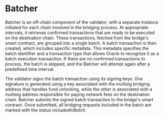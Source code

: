 # Batcher

Batcher is an off-chain component of the validator, with a separate instance initiated for each chain involved in the bridging process. At appropriate intervals, it retrieves confirmed transactions that are ready to be executed on the destination chain. These transactions, fetched from the bridge's smart contract, are grouped into a single batch. A batch transaction is then created, which includes specific metadata. This metadata specifies the batch identifier and a transaction type that allows Oracle to recognize it as a batch execution transaction. If there are no confirmed transactions to process, the batch is skipped, and the Batcher will attempt again after a predefined time interval.&#x20;

The validator signs the batch transaction using its signing keys. One signature is generated using a key associated with the multisig bridging address that handles fund unlocking, while the other is associated with a multisig address responsible for paying network fees on the destination chain. Batcher submits the signed batch transaction to the bridge's smart contract. Once submitted, all bridging requests included in the batch are marked with the status _includedInBatch_.
